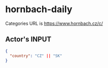 # hornbach-daily

Categories URL is https://www.hornbach.cz/c/

## Actor's INPUT

```json
{
  "country": "CZ" || "SK"
}
```
